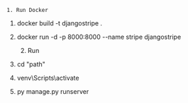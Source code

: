     1. Run Docker
1. docker build -t djangostripe . 
2. docker run -d -p 8000:8000 --name stripe djangostripe


    2. Run
1. cd "path"
2. venv\Scripts\activate
3. py manage.py runserver
